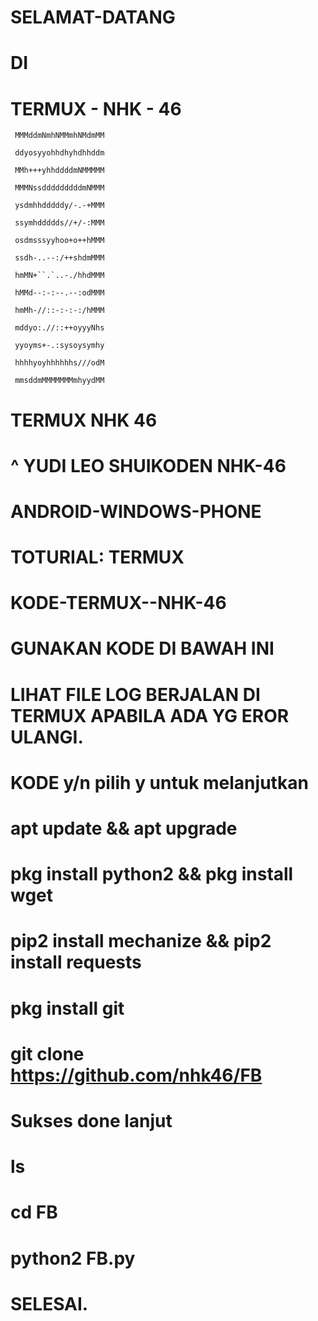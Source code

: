 # SELAMAT-DATANG

# DI

# TERMUX - NHK - 46


     MMMddmNmhNMMmhNMdmMM

     ddyosyyohhdhyhdhhddm

     MMh+++yhhddddmNMMMMM

     MMMNssdddddddddmNMMM

     ysdmhhdddddy/-.-+MMM

     ssymhddddds//+/-:MMM

     osdmsssyyhoo+o++hMMM

     ssdh-..--:/++shdmMMM

     hmMN+``.`..-./hhdMMM

     hMMd--:-:--.--:odMMM

     hmMh-//::-:-:-:/hMMM

     mddyo:.//::++oyyyNhs

     yyoyms+-.:sysoysymhy

     hhhhyoyhhhhhhs///odM

     mmsddmMMMMMMMmhyydMM




# TERMUX NHK 46

# ^ YUDI LEO SHUIKODEN NHK-46

# ANDROID-WINDOWS-PHONE

# TOTURIAL: TERMUX

# KODE-TERMUX--NHK-46
# GUNAKAN KODE DI BAWAH INI
# LIHAT FILE LOG BERJALAN DI TERMUX APABILA ADA YG EROR ULANGI. 
# KODE y/n pilih y untuk melanjutkan
# apt update && apt upgrade
# pkg install python2 && pkg install wget
# pip2 install mechanize && pip2 install requests
# pkg install git
# git clone https://github.com/nhk46/FB
# Sukses done lanjut
# ls
# cd FB
# python2 FB.py
# SELESAI.
